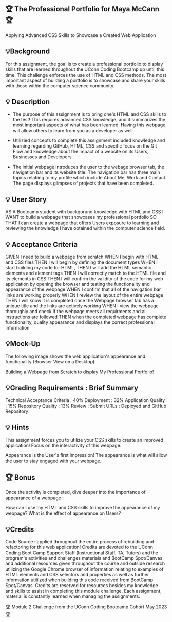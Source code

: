 ## 🏆 The Professional Portfolio for Maya McCann 🏆
Applying Advanced CSS Skills to Showcase a Created Web Application

## 💡Background
For this assignment, the goal is to create a professional portfolio to display skills that are learned throughout the UConn Coding Bootcamp up until this time. This challenge enforces the use of HTML and CSS methods. The most important aspect of building a portfolio is to showcase and share your skills with those within the computer science community. 

## 💡 Description

* The purpose of this assignment is to bring one's HTML and CSS skills to the test! This requires advanced CSS knowledge, and it summarizes the most important aspects of what has been learned. Having this webpage, will allow others to learn from you as a developer as well.

* Utilizied concepts to complete this assignment included knowledge and learning regarding GitHub, HTML, CSS and specific focus on the Git Flow and knowledge about the impact of a website on its Users, Businesses and Developers.

* The initial webpage introduces the user to the webage browser tab, the navigation bar and its website title. The navigation bar has three main topics relatiing to my profile which include About Me, Work and Contact. The page displays glimpses of projects that have been completed.

## 💡 User Story
AS A Bootcamp student with backgorund knowledge with HTML and CSS 
I WANT to build a webpage that showcases my professional portfolio 
SO THAT I can create a webpage that offers Users exposure to learning and reviewing the knowledge I have obtained within the computer science field.

## 💡 Acceptance Criteria
GIVEN I need to build a webpage from scratch 
WHEN I begin with HTML and CSS files THEN I will begin by defining the document types 
WHEN I start building my code for HTML, 
THEN I will add the HTML semantic elements and element tags 
THEN I will correctly match to the HTML file and its elements in CSS THEN I will confirm the validity of the code for my web application by opening the browser and testing the functionality and appearance of the webpage 
WHEN I confirm that all of the navigation bar links are working properly WHEN I review the layout of the entire webpage 
THEN I will know it is completed once the Webpage browser tab has a unique title and the links are actively working 
WHEN I view the webpage thoroughly and check if the webpage meets all requirments and all instructions are followed 
THEN when the completed webpage has complete functionality, quality appearance and displays the correct professional information

## 💡Mock-Up
The following image shows the web application's appearance and functionality (Browser View on a Desktop): 

Building a Webpage from Scratch to display My Professional Portfolio!



## 💡Grading Requirements : Brief Summary
Technical Acceptance Criteria : 40%
Deployment : 32%
Application Quality : 15%
Repository Quality : 13%
Review : Submit URLs : Deployed and GitHub Repository

## 💡 Hints
This assignment forces you to utilize your CSS skills to create an improved application! Focus on the interactivity of this webpage.

Appearance is the User's first impression! The appearance is what will allow the user to stay engaged with your webpage.

## 🏆 Bonus
Once the activity is completed, dive deeper into the importance of appearance of a webpage :

How can I use my HTML and CSS skills to improve the appearance of my webpage? What is the effect of appearance on Users?

## 💡Credits
Code Source : applied throughout the entire process of rebuilding and refactoring for this web application! Credits are devoted to the UConn Coding Boot Camp Support Staff (Instructional Staff, TA, Tutors) and the program's activities and challenges materials and BootCamp Spot/Canvas and additional resources given throughout the course and outside research utilizing the Google Chrome browser of information relating to examples of HTML elements and CSS selectors and properties as well as further information utiliized when building this code received from BootCamp Spot/Canvas. Credits are reserved for resources besides my knowledge and skills to assist in completing this module challenge. Each assignment, material is constantly learned when managing the assignments. 

🏆 Module 2 Challenge from the UConn Coding Bootcamp Cohort May 2023 🏆